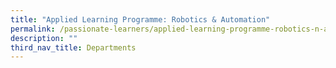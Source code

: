 ```yaml
---
title: "Applied Learning Programme: Robotics & Automation"
permalink: /passionate-learners/applied-learning-programme-robotics-n-automation/
description: ""
third_nav_title: Departments
---
```

